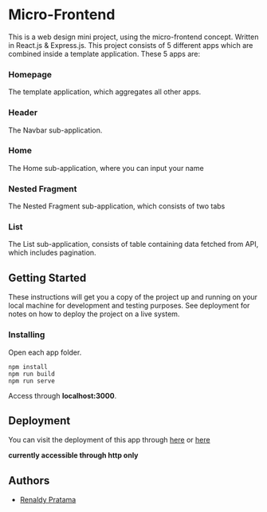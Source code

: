 # Micro-Frontend

This is a web design mini project, using the micro-frontend concept. Written in React.js & Express.js.
This project consists of 5 different apps which are combined inside a template application.
These 5 apps are:

### Homepage

The template application, which aggregates all other apps.

### Header

The Navbar sub-application.

### Home

The Home sub-application, where you can input your name

### Nested Fragment

The Nested Fragment sub-application, which consists of two tabs

### List

The List sub-application, consists of table containing data fetched from API, which includes pagination.

## Getting Started

These instructions will get you a copy of the project up and running on your local machine for development and testing purposes. See deployment for notes on how to deploy the project on a live system.

### Installing

Open each app folder.

```
npm install
npm run build
npm run serve
```

Access through **localhost:3000**.

## Deployment

You can visit the deployment of this app through [here](http://microfrontend.renaldypratama.xyz/) or [here](http://34.73.84.84/)

**currently accessible through http only**

## Authors

* [Renaldy Pratama](https://github.com/renaldypr)
